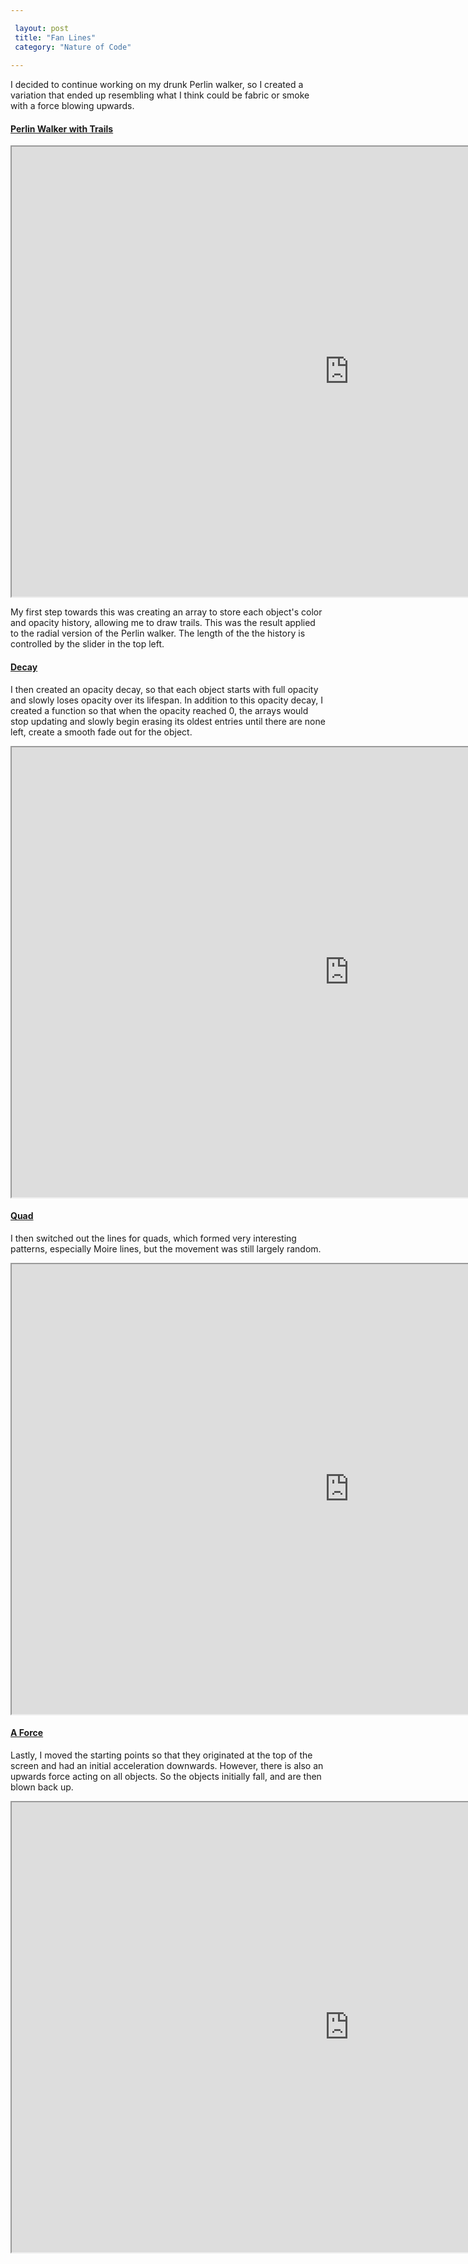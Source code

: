 ```yaml
---

 layout: post
 title: "Fan Lines"
 category: "Nature of Code"
 
---
```


I decided to continue working on my drunk Perlin walker, so I created a variation that ended up resembling what I think could be fabric or smoke with a force blowing upwards. 

#### [Perlin Walker with Trails](https://alpha.editor.p5js.org/patchbae/sketches/By7EkrArG)

<iframe width="1080" height="720" margin="0 auto" display="block" src="https://alpha.editor.p5js.org/embed/By7EkrArG" scrolling="no"></iframe>

My first step towards this was creating an array to store each object's color and opacity history, allowing me to draw trails. 
This was the result applied to the radial version of the Perlin walker. The length of the the history is controlled by the slider in the top left. 

#### [Decay](https://alpha.editor.p5js.org/patchbae/sketches/ry2NfvIIM)

I then created an opacity decay, so that each object starts with full opacity and slowly loses opacity over its lifespan. In addition to this opacity decay, I created a function so that when the opacity reached 0, the arrays would stop updating and slowly begin erasing its oldest entries until there are none left, create a smooth fade out for the object. 

<iframe width="1080" height="720" margin="0 auto" display="block" src="https://alpha.editor.p5js.org/embed/ry2NfvIIM" scrolling="no"></iframe>


#### [Quad](https://alpha.editor.p5js.org/patchbae/sketches/BkBI8d8Uz)

I then switched out the lines for quads, which formed very interesting patterns, especially Moire lines, but the movement was still largely random.

<iframe width="1080" height="720" margin="0 auto" display="block" src="https://alpha.editor.p5js.org/embed/BkBI8d8Uz" scrolling="no"></iframe>


#### [A Force](https://alpha.editor.p5js.org/patchbae/sketches/B1YGas8Uf)

Lastly, I moved the starting points so that they originated at the top of the screen and had an initial acceleration downwards. However, there is also an upwards force acting on all objects. So the objects initially fall, and are then blown back up.

<iframe width="1080" height="720" align="center" src="https://alpha.editor.p5js.org/embed/B1YGas8Uf" scrolling="no"></iframe>

